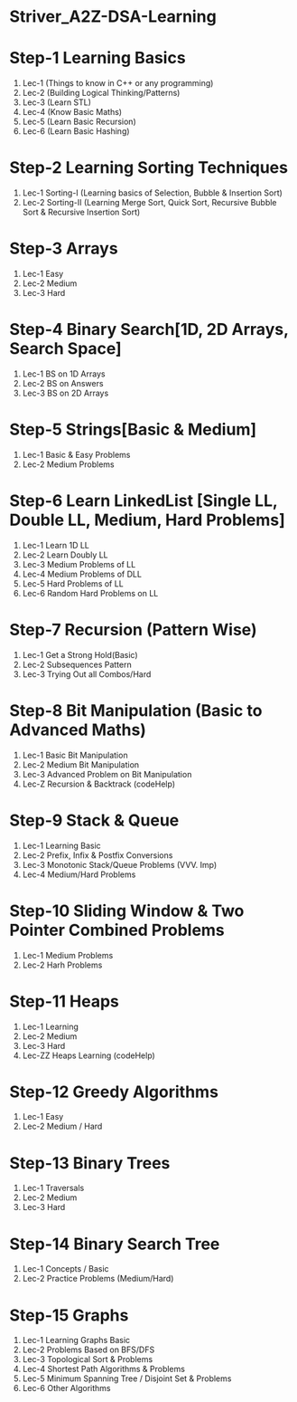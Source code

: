 # Striver_A2Z-DSA-Learning

# Step-1 Learning Basics
1. Lec-1 (Things to know in C++ or any programming)
2. Lec-2 (Building Logical Thinking/Patterns)
3. Lec-3 (Learn STL)
4. Lec-4 (Know Basic Maths)
5. Lec-5 (Learn Basic Recursion)
6. Lec-6 (Learn Basic Hashing)


# Step-2 Learning Sorting Techniques
1. Lec-1 Sorting-I (Learning basics of Selection, Bubble & Insertion Sort)
2. Lec-2 Sorting-II (Learning Merge Sort, Quick Sort, Recursive Bubble Sort & Recursive Insertion Sort)


# Step-3 Arrays 
1. Lec-1 Easy
2. Lec-2 Medium
3. Lec-3 Hard


# Step-4 Binary Search[1D, 2D Arrays, Search Space]
1. Lec-1 BS on 1D Arrays
2. Lec-2 BS on Answers
3. Lec-3 BS on 2D Arrays


# Step-5 Strings[Basic & Medium]
1. Lec-1 Basic & Easy Problems
2. Lec-2 Medium Problems


# Step-6 Learn LinkedList [Single LL, Double LL, Medium, Hard Problems]
1. Lec-1 Learn 1D LL
2. Lec-2 Learn Doubly LL
3. Lec-3 Medium Problems of LL
4. Lec-4 Medium Problems of DLL
5. Lec-5 Hard Problems of LL
6. Lec-6 Random Hard Problems on LL


# Step-7 Recursion (Pattern Wise)
1. Lec-1 Get a Strong Hold(Basic)
2. Lec-2 Subsequences Pattern
3. Lec-3 Trying Out all Combos/Hard


# Step-8 Bit Manipulation (Basic to Advanced Maths)
1. Lec-1 Basic Bit Manipulation
2. Lec-2 Medium Bit Manipulation
3. Lec-3 Advanced Problem on Bit Manipulation
4. Lec-Z Recursion & Backtrack (codeHelp)


# Step-9 Stack & Queue
1. Lec-1 Learning Basic
2. Lec-2 Prefix, Infix & Postfix Conversions
3. Lec-3 Monotonic Stack/Queue Problems (VVV. Imp)
4. Lec-4 Medium/Hard Problems


# Step-10 Sliding Window & Two Pointer Combined Problems
1. Lec-1 Medium Problems
2. Lec-2 Harh Problems


# Step-11 Heaps
1. Lec-1 Learning
2. Lec-2 Medium
3. Lec-3 Hard
4. Lec-ZZ Heaps Learning (codeHelp)


# Step-12 Greedy Algorithms
1. Lec-1 Easy
2. Lec-2 Medium / Hard


# Step-13 Binary Trees
1. Lec-1 Traversals
2. Lec-2 Medium
3. Lec-3 Hard


# Step-14 Binary Search Tree
1. Lec-1 Concepts / Basic
2. Lec-2 Practice Problems (Medium/Hard)


# Step-15 Graphs
1. Lec-1 Learning Graphs Basic
2. Lec-2 Problems Based on BFS/DFS
3. Lec-3 Topological Sort & Problems
4. Lec-4 Shortest Path Algorithms & Problems
5. Lec-5 Minimum Spanning Tree / Disjoint Set & Problems
6. Lec-6 Other Algorithms
